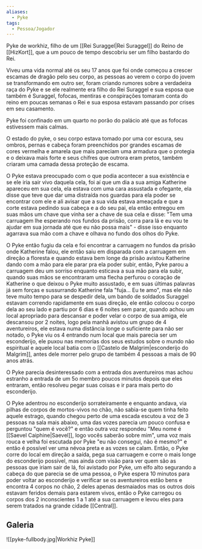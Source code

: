 ```yaml
---
aliases:
  - Pyke
tags:
  - Pessoa/Jogador
---
```

Pyke de workhiz, filho de um [[Rei Suraggel|Rei Suraggel]] do Reino de [[HizKort]], que a um pouco de tempo descobriu ser um filho bastardo do Rei.

Viveu uma vida normal até os seu 17 anos que foi onde começou a crescer escamas de dragão pelo seu corpo, as pessoas ao verem o corpo do jovem se transformando em outro ser, foram criando rumores sobre a verdadeira raça do Pyke e se ele realmente era filho do Rei Suraggel e sua esposa que também é Suraggel, fofocas, mentiras e conspirações tomaram conta do reino em poucas semanas o Rei e sua esposa estavam passando por crises em seu casamento.

Pyke foi confinado em um quarto no porão do palácio até que as fofocas estivessem mais calmas.

O estado do pyke, o seu corpo estava tomado por uma cor escura, seu ombros, pernas e cabeça foram preenchidos por grandes escamas de cores vermelha e amarela que mais pareciam uma armadura que o protegia e o deixava mais forte e seus chifres que outrora eram pretos, também criaram uma camada dessa proteção de escama.

O Pyke estava preocupado com o que podia acontecer a sua existência e se ele iria sair vivo daquela cela, foi aí que um dia a sua amiga Katherine apareceu em sua cela, ela estava com uma cara assustada e ofegante, ela disse que teve que dar uma distraída nos guardas para ela poder se encontrar com ele e ali avisar que a sua vida estava ameaçada e que a corte estava pedindo sua cabeça e a do seu pai, ela então entregou em suas mãos um chave que vinha ser a chave de sua cela e disse: "Tem uma carruagem lhe esperando nos fundos da prisão, corra para lá e eu vou te ajudar em sua jornada até que eu não possa mais" - disse isso enquanto agarrava sua mão com a chave e olhava no fundo dos olhos do Pyke.

O Pyke então fugiu da cela e foi encontrar a carruagem no fundos da prisão onde Katherine falou, ele então saiu em disparada com a carruagem em direção a floresta e quando estava bem longe da prisão avistou Katherine dando com a mão para ele parar pra ela poder subir, então, Pyke parou a carruagem deu um sorriso enquanto esticava a sua mão para ela subir, quando suas mãos se encontraram uma flecha perfurou o coração de Katherine o que deixou o Pyke muito assustado, e em suas últimas palavras já sem forças e sussurrando Katherine fala "fuja... Eu te amo", mas ele não teve muito tempo para se despedir dela, um bando de soldados Suraggel estavam correndo rapidamente em suas direção, ele então colocou o corpo dela ao seu lado e partiu por 6 dias e 6 noites sem parar, quando achou um local apropriado para descansar e poder velar o corpo de sua amiga, ele descansou por 2 noites, logo pela manhã avistou um grupo de 4 aventureiros, ele estava numa distância longe o suficiente para não ser notado, o Pyke viu os 4 entrando num local que mais parecia ser um esconderijo, ele puxou nas memorias dos seus estudos sobre o mundo não espiritual e aquele local batia com o [[Castelo de Malgrim|esconderijo do Malgrim]], antes dele morrer pelo grupo de também 4 pessoas a mais de 90 anos atrás.

O Pyke parecia desinteressado com a entrada dos aventureiros mas achou estranho a entrada de um 5o membro poucos minutos depois que eles entraram, então resolveu pegar suas coisas e ir para mais perto do esconderijo.

O Pyke adentrou no esconderijo sorrateiramente e enquanto andava, via pilhas de corpos de mortos-vivos no chão, não sabia-se quem tinha feito aquele estrago, quando chegou perto de uma escada escutou a voz de 3 pessoas na sala mais abaixo, uma das vozes parecia um pouco confusa e perguntou "quem é você?" e então outra voz respondeu "Meu nome é [[Saevel Caiphine|Saevel]], logo vocês saberão sobre mim", uma voz mais rouca e velha foi escutada por Pyke "eu não consegui, não é mesmo?" e então é possível ver uma névoa preta e as vozes se calam. Então, o Pyke corre do local em direção a saída, pega sua carruagem e corre o mais longe do esconderijo possível, mas ainda com visão para ver quem são as pessoas que iriam sair de lá, foi avistado por Pyke, um elfo alto segurando a cabeça do que parecia se de uma pessoa, o Pyke espera 10 minutos para poder voltar ao esconderijo e verificar se os aventureiros estão bens e encontra 4 corpos no chão, 2 deles apenas desmaiados mas os outros dois estavam feridos demais para estarem vivos, então o Pyke carregou os corpos dos 2 inconscientes 1 a 1 até a sua carruagem e levou eles para serem tratados na grande cidade [[Central]].

## Galeria
![[pyke-fullbody.jpg|Workhiz Pyke]]
